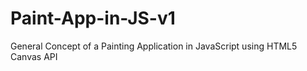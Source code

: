 # Paint-App-in-JS-v1
General Concept of a Painting Application in JavaScript using HTML5 Canvas API
